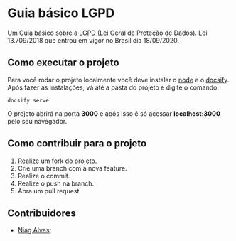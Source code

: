 # Guia básico LGPD

Um Guia básico sobre a LGPD (Lei Geral de Proteção de Dados). Lei 13.709/2018 que entrou em vigor no Brasil dia 18/09/2020.

## Como executar o projeto

Para você rodar o projeto localmente você deve instalar o [node](https://nodejs.org/en/) e o [docsify](https://docsify.js.org/).
Após fazer as instalações, vá até a pasta do projeto e digite o comando:

```
docsify serve
```

O projeto abrirá na porta **3000** e após isso é só acessar **localhost:3000** pelo seu navegador.

## Como contribuir para o projeto

1. Realize um fork do projeto.
2. Crie uma branch com a nova feature.
3. Realize o commit.
4. Realize o push na branch.
5. Abra um pull request.

## Contribuidores

- [Niag Alves](https://github.com/niagalves);
